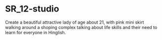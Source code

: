 # SR_12-studio
Create a beautiful attractive lady of age about 21, with pink mini skirt walking around a shoping complex talking about life skills and their need to learn for everyone in Hinglish.
